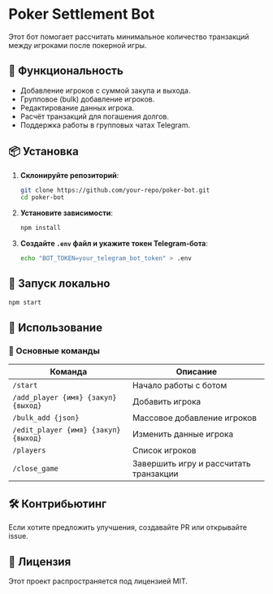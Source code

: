 # Poker Settlement Bot

Этот бот помогает рассчитать минимальное количество транзакций между игроками после покерной игры.

## 🚀 Функциональность
- Добавление игроков с суммой закупа и выхода.
- Групповое (bulk) добавление игроков.
- Редактирование данных игрока.
- Расчёт транзакций для погашения долгов.
- Поддержка работы в групповых чатах Telegram.

## 📦 Установка

1. **Склонируйте репозиторий**:
   ```sh
   git clone https://github.com/your-repo/poker-bot.git
   cd poker-bot
   ```

2. **Установите зависимости**:
   ```sh
   npm install
   ```

3. **Создайте `.env` файл и укажите токен Telegram-бота**:
   ```sh
   echo "BOT_TOKEN=your_telegram_bot_token" > .env
   ```

## 🏃 Запуск локально

```sh
npm start
```

## 📜 Использование

### 📌 Основные команды
| Команда | Описание |
|---------|----------|
| `/start` | Начало работы с ботом |
| `/add_player {имя} {закуп} {выход}` | Добавить игрока |
| `/bulk_add {json}` | Массовое добавление игроков |
| `/edit_player {имя} {закуп} {выход}` | Изменить данные игрока |
| `/players` | Список игроков |
| `/close_game` | Завершить игру и рассчитать транзакции |

## 🛠 Контрибьютинг
Если хотите предложить улучшения, создавайте PR или открывайте issue.

## 📄 Лицензия
Этот проект распространяется под лицензией MIT.

